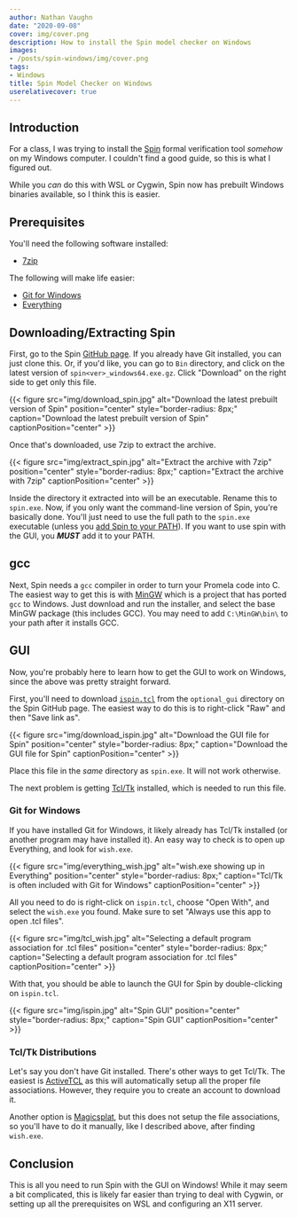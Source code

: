 ```yaml
---
author: Nathan Vaughn
date: "2020-09-08"
cover: img/cover.png
description: How to install the Spin model checker on Windows
images:
- /posts/spin-windows/img/cover.png
tags:
- Windows
title: Spin Model Checker on Windows
userelativecover: true
---
```


## Introduction

For a class, I was trying to install the [Spin](https://spinroot.com/)
formal verification tool *somehow* on my Windows computer. I couldn't find
a good guide, so this is what I figured out.

While you *can* do this with WSL or Cygwin, Spin now has prebuilt Windows
binaries available, so I think this is easier.

## Prerequisites

You'll need the following software installed:

- [7zip](https://www.7-zip.org/)

The following will make life easier:

- [Git for Windows](https://git-scm.com/download/win)
- [Everything](https://www.voidtools.com/)

## Downloading/Extracting Spin

First, go to the Spin [GitHub page](https://github.com/nimble-code/Spin). If you 
already have Git installed, you can just clone this. Or, if you'd like,
you can go to `Bin` directory, and click on the latest version of
`spin<ver>_windows64.exe.gz`. Click "Download" on the right side to get
only this file.

{{< figure src="img/download_spin.jpg" alt="Download the latest prebuilt version of Spin" position="center" style="border-radius: 8px;" caption="Download the latest prebuilt version of Spin" captionPosition="center" >}}

Once that's downloaded, use 7zip to extract the archive.

{{< figure src="img/extract_spin.jpg" alt="Extract the archive with 7zip" position="center" style="border-radius: 8px;" caption="Extract the archive with 7zip" captionPosition="center" >}}

Inside the directory it extracted into will be an executable. Rename this to `spin.exe`.
Now, if you only want the command-line version of Spin, you're basically done.
You'll just need to use the full path to the `spin.exe` executable (unless you
[add Spin to your PATH](https://www.howtogeek.com/118594/how-to-edit-your-system-path-for-easy-command-line-access/)).
If you want to use spin with the GUI, you ***MUST*** add it to your PATH.

## gcc

Next, Spin needs a `gcc` compiler in order to turn your Promela code into C.
The easiest way to get this is with [MinGW](https://osdn.net/projects/mingw/releases/)
which is a project that has ported `gcc` to Windows. Just download
and run the installer, and select the base MinGW package (this includes GCC).
You may need to add `C:\MinGW\bin\` to your path after it installs GCC.

## GUI

Now, you're probably here to learn how to get the GUI to work on Windows, since
the above was pretty straight forward.

First, you'll need to download
[`ispin.tcl`](https://github.com/nimble-code/Spin/blob/master/optional_gui/ispin.tcl)
from the `optional_gui` directory on the Spin GitHub page. The easiest way to do
this is to right-click "Raw" and then "Save link as".

{{< figure src="img/download_ispin.jpg" alt="Download the GUI file for Spin" position="center" style="border-radius: 8px;" caption="Download the GUI file for Spin" captionPosition="center" >}}

Place this file in the *same* directory as `spin.exe`. It will not work otherwise.

The next problem is getting [Tcl/Tk](https://www.tcl.tk/) installed,
which is needed to run this file.

### Git for Windows

If you have installed Git for Windows,
it likely already has Tcl/Tk installed
(or another program may have installed it).
An easy way to check is to open up Everything, and look for `wish.exe`.

{{< figure src="img/everything_wish.jpg" alt="wish.exe showing up in Everything" position="center" style="border-radius: 8px;" caption="Tcl/Tk is often included with Git for Windows" captionPosition="center" >}}

All you need to do is right-click on `ispin.tcl`, choose "Open With",
and select the `wish.exe` you found. Make sure to set
"Always use this app to open .tcl files".

{{< figure src="img/tcl_wish.jpg" alt="Selecting a default program association for .tcl files" position="center" style="border-radius: 8px;" caption="Selecting a default program association for .tcl files" captionPosition="center" >}}

With that, you should be able to launch the GUI for Spin
by double-clicking on `ispin.tcl`.

{{< figure src="img/ispin.jpg" alt="Spin GUI" position="center" style="border-radius: 8px;" caption="Spin GUI" captionPosition="center" >}}

### Tcl/Tk Distributions

Let's say you don't have Git installed. There's other ways to get Tcl/Tk.
The easiest is [ActiveTCL](https://www.activestate.com/products/tcl/downloads/) as
this will automatically setup all the proper file associations. However, they require
you to create an account to download it.

Another option is
[Magicsplat](https://www.magicsplat.com/tcl-installer/index.html#downloads),
but this does not setup the file associations, so you'll have to do it manually, like
I described above, after finding `wish.exe`.

## Conclusion

This is all you need to run Spin with the GUI on Windows! While it may
seem a bit complicated, this is likely far easier than trying to deal with Cygwin,
or setting up all the prerequisites on WSL and configuring an X11 server.
